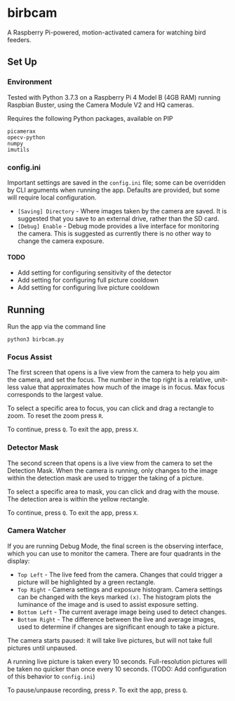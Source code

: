 # birbcam

A Raspberry Pi-powered, motion-activated camera for watching bird feeders.

## Set Up
### Environment

Tested with Python 3.7.3 on a Raspberry Pi 4 Model B (4GB RAM) running Raspbian Buster, using the Camera Module V2 and HQ cameras.

Requires the following Python packages, available on PIP
```
picamerax
opecv-python
numpy
imutils
```

### config.ini

Important settings are saved in the `config.ini` file; some can be overridden by CLI arguments when running the app. Defaults are provided, but some will require local configuration.

* `[Saving] Directory` - Where images taken by the camera are saved. It is suggested that you save to an external drive, rather than the SD card.
* `[Debug] Enable` - Debug mode provides a live interface for monitoring the camera. This is suggested as currently there is no other way to change the camera exposure.

#### TODO
* Add setting for configuring sensitivity of the detector
* Add setting for configuring full picture cooldown
* Add setting for configuring live picture cooldown

## Running
Run the app via the command line

```python3 birbcam.py```

### Focus Assist
The first screen that opens is a live view from the camera to help you aim the camera, and set the focus. 
The number in the top right is a relative, unit-less value that approximates how much of the image is in focus. Max focus corresponds to the largest value.

To select a specific area to focus, you can click and drag a rectangle to zoom. To reset the zoom press `R`.

To continue, press `Q`.
To exit the app, press `X`.

### Detector Mask
The second screen that opens is a live view from the camera to set the Detection Mask. 
When the camera is running, only changes to the image within the detection mask are used to trigger the taking of a picture.

To select a specific area to mask, you can click and drag with the mouse. The detection area is within the yellow rectangle.

To continue, press `Q`.
To exit the app, press `X`.

### Camera Watcher
If you are running Debug Mode, the final screen is the observing interface, which you can use to monitor the camera. There are four quadrants in the display:

- `Top Left` - The live feed from the camera. Changes that could trigger a picture will be highlighted by a green rectangle.
- `Top Right` - Camera settings and exposure histogram. Camera settings can be changed with the keys marked `(x)`. The histogram plots the luminance of the image and is used to assist exposure setting.
- `Bottom Left` - The current average image being used to detect changes.
- `Bottom Right` - The difference between the live and average images, used to determine if changes are significant enough to take a picture.

The camera starts paused: it will take live pictures, but will not take full pictures until unpaused.

A running live picture is taken every 10 seconds. Full-resolution pictures will be taken no quicker than once every 10 seconds. (TODO: Add configuration of this behavior to `config.ini`)

To pause/unpause recording, press `P`.
To exit the app, press `Q`.
